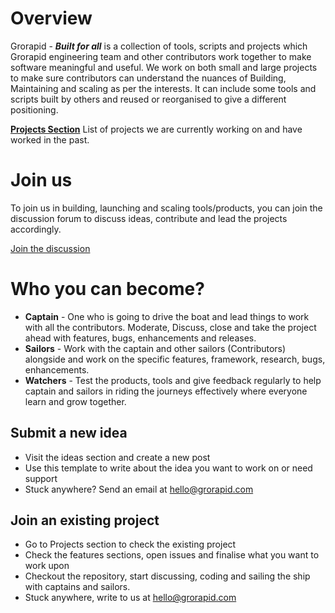 
# Overview

Grorapid  - ***Built for all*** is a collection of tools, scripts and projects which Grorapid engineering team and other contributors work together to make software meaningful and useful. We work on both small and large projects to make sure contributors can understand the nuances of Building, Maintaining and scaling as per the interests.
It can include some tools and scripts built by others and reused or reorganised to give a different positioning.

**[Projects Section](https://github.com/grorapid/built-for-all/projects)**
List of projects we are currently working on and have worked in the past.

# Join us
To join us in building, launching and scaling tools/products, you can join the discussion forum to discuss ideas, contribute and lead the projects accordingly.

[Join the discussion](https://github.com/grorapid/built-for-all/discussions)

# Who you can become? 

 - **Captain** - One who is going to drive the boat and lead things to work with all the contributors. Moderate, Discuss, close and take the project ahead with features, bugs, enhancements and releases.
 - **Sailors** - Work with the captain and other sailors (Contributors) alongside and work on the specific features, framework, research, bugs, enhancements.
 - **Watchers** - Test the products, tools and give feedback regularly to help captain and sailors in riding the journeys effectively where everyone learn and grow together.

## Submit a new idea

 - Visit the ideas section and create a new post
 - Use this template to write about the idea you want to work on or need support
 - Stuck anywhere? Send an email at hello@grorapid.com

## Join an existing project

 - Go to Projects section to check the existing project
 - Check the features sections, open issues and finalise what you want to work upon
 - Checkout the repository, start discussing, coding and sailing the ship with captains and sailors.
 - Stuck anywhere, write to us at hello@grorapid.com
